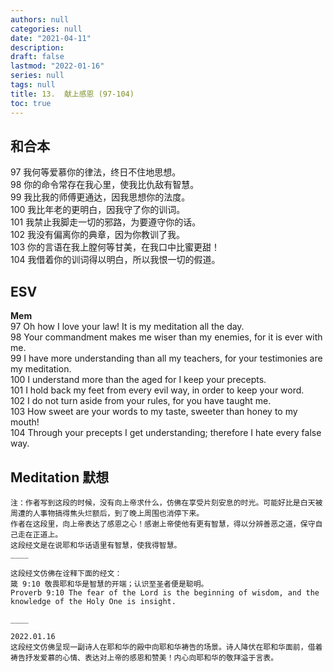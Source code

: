 ```yaml
---
authors: null
categories: null
date: "2021-04-11"
description: 
draft: false
lastmod: "2022-01-16"
series: null
tags: null
title: 13.  献上感恩 (97-104)  
toc: true
---
```


## 和合本

97  我何等爱慕你的律法，终日不住地思想。  
98  你的命令常存在我心里，使我比仇敌有智慧。  
99  我比我的师傅更通达，因我思想你的法度。  
100 我比年老的更明白，因我守了你的训词。  
101 我禁止我脚走一切的邪路，为要遵守你的话。  
102 我没有偏离你的典章，因为你教训了我。  
103 你的言语在我上膛何等甘美，在我口中比蜜更甜！  
104 我借着你的训词得以明白，所以我恨一切的假道。  



## ESV
**Mem**  
97 Oh how I love your law! It is my meditation all the day.  
98 Your commandment makes me wiser than my enemies, for it is ever with me.  
99 I have more understanding than all my teachers, for your testimonies are my meditation.  
100 I understand more than the aged for I keep your precepts.  
101 I hold back my feet from every evil way, in order to keep your word.  
102 I do not turn aside from your rules, for you have taught me.  
103 How sweet are your words to my taste, sweeter than honey to my mouth!  
104 Through your precepts I get understanding; therefore I hate every false way.  


## Meditation 默想

    注：作者写到这段的时候，没有向上帝求什么，仿佛在享受片刻安息的时光。可能好比是白天被周遭的人事物搞得焦头烂额后，到了晚上周围也消停下来。  
    作者在这段里，向上帝表达了感恩之心！感谢上帝使他有更有智慧，得以分辨善恶之道，保守自己走在正道上。  
    这段经文是在说耶和华话语里有智慧，使我得智慧。  
    ____    
    
    这段经文仿佛在诠释下面的经文：  
    箴 9:10 敬畏耶和华是智慧的开端；认识至圣者便是聪明。  
    Proverb 9:10 The fear of the Lord is the beginning of wisdom, and the knowledge of the Holy One is insight.
   
    ____ 
    
    2022.01.16  
    这段经文仿佛呈现一副诗人在耶和华的殿中向耶和华祷告的场景。诗人降伏在耶和华面前，借着祷告抒发爱慕的心情、表达对上帝的感恩和赞美！内心向耶和华的敬拜溢于言表。